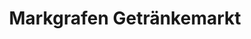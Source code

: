 ---
title: "Markgrafen Getränkemarkt"
url: /quedlinburg/markgrafen-getraenkemarkt/
shop: Getränke
---